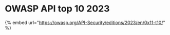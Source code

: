 # OWASP API top 10 2023

{% embed url="https://owasp.org/API-Security/editions/2023/en/0x11-t10/" %}
